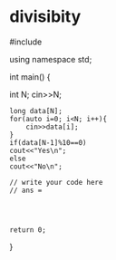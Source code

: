 # divisibity
#include <iostream>
 
using namespace std;
 
int main() {
 
   int N;
    cin>>N;
    
    long data[N];
    for(auto i=0; i<N; i++){
        cin>>data[i];
    }
    if(data[N-1]%10==0)
    cout<<"Yes\n";
    else
    cout<<"No\n";
    
    // write your code here
    // ans = 
    
    
    
    
    return 0;
}
